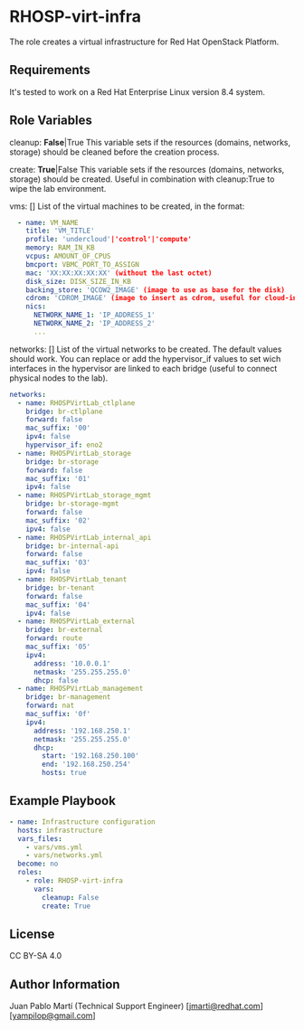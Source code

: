 RHOSP-virt-infra
=========

The role creates a virtual infrastructure for Red Hat OpenStack Platform.

Requirements
------------

It's tested to work on a Red Hat Enterprise Linux version 8.4 system.

Role Variables
--------------

cleanup: **False**|True
  This variable sets if the resources (domains, networks, storage) should be cleaned before the creation process.

create: **True**|False
  This variable sets if the resources (domains, networks, storage) should be created. Useful in combination with cleanup:True to wipe the lab environment.

vms: []
  List of the virtual machines to be created, in the format:
```yaml
  - name: VM_NAME
    title: 'VM_TITLE'
    profile: 'undercloud'|'control'|'compute'
    memory: RAM_IN_KB
    vcpus: AMOUNT_OF_CPUS
    bmcport: VBMC_PORT_TO_ASSIGN
    mac: 'XX:XX:XX:XX:XX' (without the last octet)
    disk_size: DISK_SIZE_IN_KB
    backing_store: 'QCOW2_IMAGE' (image to use as base for the disk)
    cdrom: 'CDROM_IMAGE' (image to insert as cdrom, useful for cloud-init)
    nics:
      NETWORK_NAME_1: 'IP_ADDRESS_1'
      NETWORK_NAME_2: 'IP_ADDRESS_2'
      ...
```

networks: []
  List of the virtual networks to be created. The default values should work. You can replace or add the hypervisor_if values to set wich interfaces in the hypervisor are linked to each bridge (useful to connect physical nodes to the lab).
```yaml
networks:
  - name: RHOSPVirtLab_ctlplane
    bridge: br-ctlplane
    forward: false
    mac_suffix: '00'
    ipv4: false
    hypervisor_if: eno2
  - name: RHOSPVirtLab_storage
    bridge: br-storage
    forward: false
    mac_suffix: '01'
    ipv4: false
  - name: RHOSPVirtLab_storage_mgmt
    bridge: br-storage-mgmt
    forward: false
    mac_suffix: '02'
    ipv4: false
  - name: RHOSPVirtLab_internal_api
    bridge: br-internal-api
    forward: false
    mac_suffix: '03'
    ipv4: false
  - name: RHOSPVirtLab_tenant
    bridge: br-tenant
    forward: false
    mac_suffix: '04'
    ipv4: false
  - name: RHOSPVirtLab_external
    bridge: br-external
    forward: route
    mac_suffix: '05'
    ipv4:
      address: '10.0.0.1'
      netmask: '255.255.255.0'
      dhcp: false
  - name: RHOSPVirtLab_management
    bridge: br-management
    forward: nat
    mac_suffix: '0f'
    ipv4:
      address: '192.168.250.1'
      netmask: '255.255.255.0'
      dhcp:
        start: '192.168.250.100'
        end: '192.168.250.254'
        hosts: true
```

Example Playbook
----------------

```yaml
- name: Infrastructure configuration
  hosts: infrastructure
  vars_files:
    - vars/vms.yml
    - vars/networks.yml
  become: no
  roles:
    - role: RHOSP-virt-infra
      vars:
        cleanup: False
        create: True
```

License
-------

CC BY-SA 4.0

Author Information
------------------

Juan Pablo Martí (Technical Support Engineer) [jmarti@redhat.com][yampilop@gmail.com]
